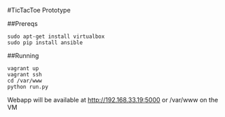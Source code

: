 #TicTacToe Prototype

##Prereqs

    sudo apt-get install virtualbox
    sudo pip install ansible

##Running

    vagrant up
    vagrant ssh
    cd /var/www
    python run.py
    
Webapp will be available at http://192.168.33.19:5000 or /var/www on the VM
